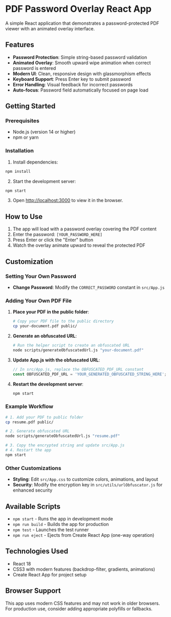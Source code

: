 # PDF Password Overlay React App

A simple React application that demonstrates a password-protected PDF viewer with an animated overlay interface.

## Features

- **Password Protection**: Simple string-based password validation
- **Animated Overlay**: Smooth upward wipe animation when correct password is entered
- **Modern UI**: Clean, responsive design with glassmorphism effects
- **Keyboard Support**: Press Enter key to submit password
- **Error Handling**: Visual feedback for incorrect passwords
- **Auto-focus**: Password field automatically focused on page load

## Getting Started

### Prerequisites

- Node.js (version 14 or higher)
- npm or yarn

### Installation

1. Install dependencies:
```bash
npm install
```

2. Start the development server:
```bash
npm start
```

3. Open [http://localhost:3000](http://localhost:3000) to view it in the browser.

## How to Use

1. The app will load with a password overlay covering the PDF content
2. Enter the password: `[YOUR_PASSWORD_HERE]`
3. Press Enter or click the "Enter" button
4. Watch the overlay animate upward to reveal the protected PDF

## Customization

### Setting Your Own Password
- **Change Password**: Modify the `CORRECT_PASSWORD` constant in `src/App.js`

### Adding Your Own PDF File

1. **Place your PDF in the public folder**:
   ```bash
   # Copy your PDF file to the public directory
   cp your-document.pdf public/
   ```

2. **Generate an obfuscated URL**:
   ```bash
   # Run the helper script to create an obfuscated URL
   node scripts/generateObfuscatedUrl.js "your-document.pdf"
   ```

3. **Update App.js with the obfuscated URL**:
   ```javascript
   // In src/App.js, replace the OBFUSCATED_PDF_URL constant
   const OBFUSCATED_PDF_URL = 'YOUR_GENERATED_OBFUSCATED_STRING_HERE';
   ```

4. **Restart the development server**:
   ```bash
   npm start
   ```

### Example Workflow
```bash
# 1. Add your PDF to public folder
cp resume.pdf public/

# 2. Generate obfuscated URL
node scripts/generateObfuscatedUrl.js "resume.pdf"

# 3. Copy the encrypted string and update src/App.js
# 4. Restart the app
npm start
```

### Other Customizations
- **Styling**: Edit `src/App.css` to customize colors, animations, and layout
- **Security**: Modify the encryption key in `src/utils/urlObfuscator.js` for enhanced security

## Available Scripts

- `npm start` - Runs the app in development mode
- `npm run build` - Builds the app for production
- `npm test` - Launches the test runner
- `npm run eject` - Ejects from Create React App (one-way operation)

## Technologies Used

- React 18
- CSS3 with modern features (backdrop-filter, gradients, animations)
- Create React App for project setup

## Browser Support

This app uses modern CSS features and may not work in older browsers. For production use, consider adding appropriate polyfills or fallbacks. 